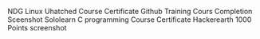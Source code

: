 NDG Linux Uhatched Course Certificate
Github Training Cours Completion Sceenshot
Sololearn C programming Course Certificate
Hackerearth 1000 Points screenshot
